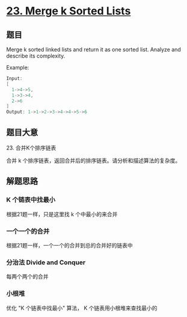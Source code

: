 # [23. Merge k Sorted Lists](https://leetcode.com/problems/merge-k-sorted-lists/)

## 题目

Merge k sorted linked lists and return it as one sorted list. Analyze and describe its complexity.

Example:

```c
Input:
[
  1->4->5,
  1->3->4,
  2->6
]
Output: 1->1->2->3->4->4->5->6
```

## 题目大意

23\. 合并K个排序链表

合并 k 个排序链表，返回合并后的排序链表。请分析和描述算法的复杂度。

## 解题思路

### K 个链表中找最小

根据21题一样，只是这里找 k 个中最小的来合并

### 一个一个的合并

根据21题一样，一个一个的合并到总的合并好的链表中

### 分治法 Divide and Conquer

每两个两个的合并

### 小根堆

优化 "K 个链表中找最小" 算法， K 个链表用小根堆来查找最小的
